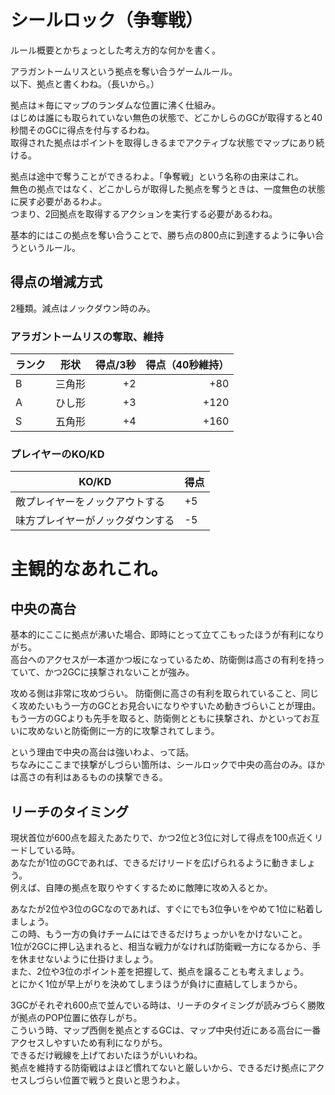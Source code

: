 # シールロック（争奪戦）
ルール概要とかちょっとした考え方的な何かを書く。  

アラガントームリスという拠点を奪い合うゲームルール。  
以下、拠点と書くわね。（長いから。）

拠点は＊毎にマップのランダムな位置に沸く仕組み。  
はじめは誰にも取られていない無色の状態で、どこかしらのGCが取得すると40秒間そのGCに得点を付与するわね。  
取得された拠点はポイントを取得しきるまでアクティブな状態でマップにあり続ける。  

拠点は途中で奪うことができるわよ。「争奪戦」という名称の由来はこれ。  
無色の拠点ではなく、どこかしらが取得した拠点を奪うときは、一度無色の状態に戻す必要があるわよ。  
つまり、2回拠点を取得するアクションを実行する必要があるわね。  

基本的にはこの拠点を奪い合うことで、勝ち点の800点に到達するように争い合うというルール。  

## 得点の増減方式
2種類。減点はノックダウン時のみ。

### アラガントームリスの奪取、維持
| ランク | 形状   | 得点/3秒 | 得点（40秒維持） |
|--------|--------|---------:|-----------------:|
| B      | 三角形 |       +2 |              +80 |
| A      | ひし形 |       +3 |             +120 |
| S      | 五角形 |       +4 |             +160 |

### プレイヤーのKO/KD

| KO/KD                            | 得点 |
|----------------------------------|------|
| 敵プレイヤーをノックアウトする   | +5   |
| 味方プレイヤーがノックダウンする | -5   |

# 主観的なあれこれ。
## 中央の高台
基本的にここに拠点が沸いた場合、即時にとって立てこもったほうが有利になりがち。  
高台へのアクセスが一本道かつ坂になっているため、防衛側は高さの有利を持っていて、かつ2GCに挟撃されないことが強み。  

攻める側は非常に攻めづらい。
防衛側に高さの有利を取られていること、同じく攻めたいもう一方のGCとお見合いになりやすいため動きづらいことが理由。  
もう一方のGCよりも先手を取ると、防衛側とともに挟撃され、かといってお互いに攻めないと防衛側に一方的に攻撃されてしまう。  

という理由で中央の高台は強いわよ、って話。  
ちなみにここまで挟撃がしづらい箇所は、シールロックで中央の高台のみ。ほかは高さの有利はあるものの挟撃できる。  

## リーチのタイミング
現状首位が600点を超えたあたりで、かつ2位と3位に対して得点を100点近くリードしている時。  
あなたが1位のGCであれば、できるだけリードを広げられるように動きましょう。  
例えば、自陣の拠点を取りやすくするために敵陣に攻め入るとか。  

あなたが2位や3位のGCなのであれば、すぐにでも3位争いをやめて1位に粘着しましょう。  
この時、もう一方の負けチームにはできるだけちょっかいをかけないこと。  
1位が2GCに押し込まれると、相当な戦力がなければ防衛戦一方になるから、手を休ませないように仕掛けましょう。  
また、2位や3位のポイント差を把握して、拠点を譲ることも考えましょう。  
とにかく1位が早上がりを決めてしまうほうが負けに直結してしまうから。  


3GCがそれぞれ600点で並んでいる時は、リーチのタイミングが読みづらく勝敗が拠点のPOP位置に依存しがち。  
こういう時、マップ西側を拠点とするGCは、マップ中央付近にある高台に一番アクセスしやすいため有利になりがち。  
できるだけ戦線を上げておいたほうがいいわね。  
拠点を維持する防衛戦はよほど慣れてないと厳しいから、できるだけ拠点にアクセスしづらい位置で戦うと良いと思うわよ。  
